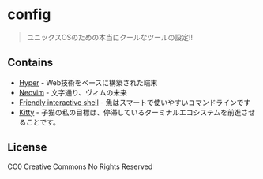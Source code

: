# config
> ユニックスOSのための本当にクールなツールの設定!!

## Contains
- [Hyper](https://hyper.is) - Web技術をベースに構築された端末
- [Neovim](https://neovim.io) - 文字通り、ヴィムの未来
- [Friendly interactive shell](https://fishshell.com) - 魚はスマートで使いやすいコマンドラインです
- [Kitty](https://sw.kovidgoyal.net/kitty) - 子猫の私の目標は、停滞しているターミナルエコシステムを前進させることです。

## License
CC0 Creative Commons No Rights Reserved

